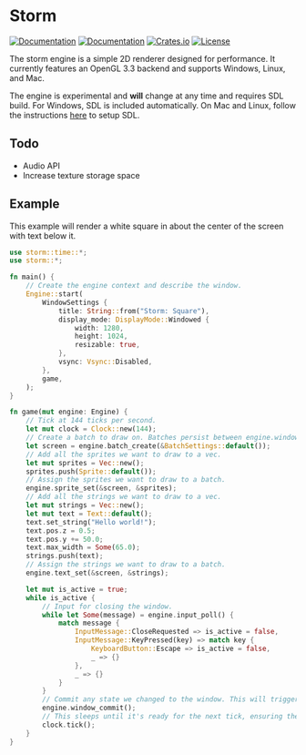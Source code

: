 # Storm

[![Documentation](https://travis-ci.org/mooman219/storm.svg?branch=master)](https://travis-ci.org/mooman219/storm)
[![Documentation](https://docs.rs/storm/badge.svg)](https://docs.rs/storm)
[![Crates.io](https://img.shields.io/crates/v/storm.svg)](https://crates.io/crates/storm)
[![License](https://img.shields.io/crates/l/storm.svg)](https://github.com/mooman219/storm/blob/master/LICENSE)

The storm engine is a simple 2D renderer designed for performance. It currently features an OpenGL 3.3 backend and supports Windows, Linux, and Mac. 

The engine is experimental and __will__ change at any time and requires SDL build. For Windows, SDL is included automatically. On Mac and Linux, follow the instructions [here](https://github.com/Lokathor/beryllium#building) to setup SDL.

## Todo

- Audio API
- Increase texture storage space

## Example
This example will render a white square in about the center of the screen with text below it.

```rust
use storm::time::*;
use storm::*;

fn main() {
    // Create the engine context and describe the window.
    Engine::start(
        WindowSettings {
            title: String::from("Storm: Square"),
            display_mode: DisplayMode::Windowed {
                width: 1280,
                height: 1024,
                resizable: true,
            },
            vsync: Vsync::Disabled,
        },
        game,
    );
}

fn game(mut engine: Engine) {
    // Tick at 144 ticks per second.
    let mut clock = Clock::new(144);
    // Create a batch to draw on. Batches persist between engine.window_commit()'s.
    let screen = engine.batch_create(&BatchSettings::default());
    // Add all the sprites we want to draw to a vec.
    let mut sprites = Vec::new();
    sprites.push(Sprite::default());
    // Assign the sprites we want to draw to a batch.
    engine.sprite_set(&screen, &sprites);
    // Add all the strings we want to draw to a vec.
    let mut strings = Vec::new();
    let mut text = Text::default();
    text.set_string("Hello world!");
    text.pos.z = 0.5;
    text.pos.y += 50.0;
    text.max_width = Some(65.0);
    strings.push(text);
    // Assign the strings we want to draw to a batch.
    engine.text_set(&screen, &strings);

    let mut is_active = true;
    while is_active {
        // Input for closing the window.
        while let Some(message) = engine.input_poll() {
            match message {
                InputMessage::CloseRequested => is_active = false,
                InputMessage::KeyPressed(key) => match key {
                    KeyboardButton::Escape => is_active = false,
                    _ => {}
                },
                _ => {}
            }
        }
        // Commit any state we changed to the window. This will trigger a draw.
        engine.window_commit();
        // This sleeps until it's ready for the next tick, ensuring the 144 TPS we set earlier.
        clock.tick();
    }
}
```
